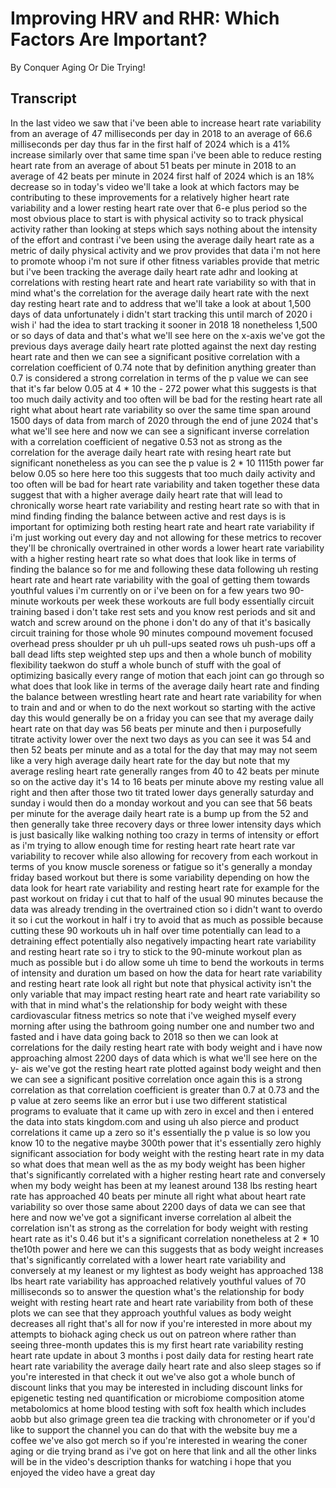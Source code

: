 # Improving HRV and RHR: Which Factors Are Important?

By Conquer Aging Or Die Trying! 


## Transcript

In the last video we saw that i've been able to increase heart rate variability from an average of 47 milliseconds per day in 2018 to an average of 66.6 milliseconds per day thus far in the first half of 2024 which is a 41% increase similarly over that same time span i've been able to reduce resting heart rate from an average of about 51 beats per minute in 2018 to an average of 42 beats per minute in 2024 first half of 2024 which is an 18% decrease so in today's video we'll take a look at which factors may be contributing to these improvements for a relatively higher heart rate variability and a lower resting heart rate over that 6-e plus period so the most obvious place to start is with physical activity so to track physical activity rather than looking at steps which says nothing about the intensity of the effort and contrast i've been using the average daily heart rate as a metric of daily physical activity and we prov provides that data i'm not here to promote whoop i'm not sure if other fitness variables provide that metric but i've been tracking the average daily heart rate adhr and looking at correlations with resting heart rate and heart rate variability so with that in mind what's the correlation for the average daily heart rate with the next day resting heart rate and to address that we'll take a look at about 1,500 days of data unfortunately i didn't start tracking this until march of 2020 i wish i' had the idea to start tracking it sooner in 2018 18 nonetheless 1,500 or so days of data and that's what we'll see here on the x-axis we've got the previous days average daily heart rate plotted against the next day resting heart rate and then we can see a significant positive correlation with a correlation coefficient of 0.74 note that by definition anything greater than 0.7 is considered a strong correlation in terms of the p value we can see that it's far below 0.05 at 4 * 10 the - 272 power what this suggests is that too much daily activity and too often will be bad for the resting heart rate all right what about heart rate variability so over the same time span around 1500 days of data from march of 2020 through the end of june 2024 that's what we'll see here and now we can see a significant inverse correlation with a correlation coefficient of negative 0.53 not as strong as the correlation for the average daily heart rate with resing heart rate but significant nonetheless as you can see the p value is 2 * 10 1115th power far below 0.05 so here here too this suggests that too much daily activity and too often will be bad for heart rate variability and taken together these data suggest that with a higher average daily heart rate that will lead to chronically worse heart rate variability and resting heart rate so with that in mind finding finding the balance between active and rest days is is important for optimizing both resting heart rate and heart rate variability if i'm just working out every day and not allowing for these metrics to recover they'll be chronically overtrained in other words a lower heart rate variability with a higher resting heart rate so what does that look like in terms of finding the balance so for me and following these data following uh resting heart rate and heart rate variability with the goal of getting them towards youthful values i'm currently on or i've been on for a few years two 90-minute workouts per week these workouts are full body essentially circuit training based i don't take rest sets and you know rest periods and sit and watch and screw around on the phone i don't do any of that it's basically circuit training for those whole 90 minutes compound movement focused overhead press shoulder pr uh uh pull-ups seated rows uh push-ups off a ball dead lifts step weighted step ups and then a whole bunch of mobility flexibility taekwon do stuff a whole bunch of stuff with the goal of optimizing basically every range of motion that each joint can go through so what does that look like in terms of the average daily heart rate and finding the balance between wrestling heart rate and heart rate variability for when to train and and or when to do the next workout so starting with the active day this would generally be on a friday you can see that my average daily heart rate on that day was 56 beats per minute and then i purposefully titrate activity lower over the next two days as you can see it was 54 and then 52 beats per minute and as a total for the day that may may not seem like a very high average daily heart rate for the day but note that my average resling heart rate generally ranges from 40 to 42 beats per minute so on the active day it's 14 to 16 beats per minute above my resting value all right and then after those two tit trated lower days generally saturday and sunday i would then do a monday workout and you can see that 56 beats per minute for the average daily heart rate is a bump up from the 52 and then generally take three recovery days or three lower intensity days which is just basically like walking nothing too crazy in terms of intensity or effort as i'm trying to allow enough time for resting heart rate heart rate var variability to recover while also allowing for recovery from each workout in terms of you know muscle soreness or fatigue so it's generally a monday friday based workout but there is some variability depending on how the data look for heart rate variability and resting heart rate for example for the past workout on friday i cut that to half of the usual 90 minutes because the data was already trending in the overtrained ction so i didn't want to overdo it so i cut the workout in half i try to avoid that as much as possible because cutting these 90 workouts uh in half over time potentially can lead to a detraining effect potentially also negatively impacting heart rate variability and resting heart rate so i try to stick to the 90-minute workout plan as much as possible but i do allow some uh time to bend the workouts in terms of intensity and duration um based on how the data for heart rate variability and resting heart rate look all right but note that physical activity isn't the only variable that may impact resting heart rate and heart rate variability so with that in mind what's the relationship for body weight with these cardiovascular fitness metrics so note that i've weighed myself every morning after using the bathroom going number one and number two and fasted and i have data going back to 2018 so then we can look at correlations for the daily resting heart rate with body weight and i have now approaching almost 2200 days of data which is what we'll see here on the y- ais we've got the resting heart rate plotted against body weight and then we can see a significant positive correlation once again this is a strong correlation as that correlation coefficient is greater than 0.7 at 0.73 and the p value at zero seems like an error but i use two different statistical programs to evaluate that it came up with zero in excel and then i entered the data into stats kingdom.com and using uh also pierce and product correlations it came up a zero so it's essentially the p value is so low you know 10 to the negative maybe 300th power that it's essentially zero highly significant association for body weight with the resting heart rate in my data so what does that mean well as the as my body weight has been higher that's significantly correlated with a higher resting heart rate and conversely when my body weight has been at my leanest around 138 lbs resting heart rate has approached 40 beats per minute all right what about heart rate variability so over those same about 2200 days of data we can see that here and now we've got a significant inverse correlation al albeit the correlation isn't as strong as the correlation for body weight with resting heart rate as it's 0.46 but it's a significant correlation nonetheless at 2 * 10 the10th power and here we can this suggests that as body weight increases that's significantly correlated with a lower heart rate variability and conversely at my leanest or my lightest as body weight has approached 138 lbs heart rate variability has approached relatively youthful values of 70 milliseconds so to answer the question what's the relationship for body weight with resting heart rate and heart rate variability from both of these plots we can see that they approach youthful values as body weight decreases all right that's all for now if you're interested in more about my attempts to biohack aging check us out on patreon where rather than seeing three-month updates this is my first heart rate variability resting heart rate update in about 3 months i post daily data for resting heart rate heart rate variability the average daily heart rate and also sleep stages so if you're interested in that check it out we've also got a whole bunch of discount links that you may be interested in including discount links for epigenetic testing ned quantification or microbiome composition atome metabolomics at home blood testing with soft fox health which includes aobb but also grimage green tea die tracking with chronometer or if you'd like to support the channel you can do that with the website buy me a coffee we've also got merch so if you're interested in wearing the coner aging or die trying brand as i've got on here that link and all the other links will be in the video's description thanks for watching i hope that you enjoyed the video have a great day
